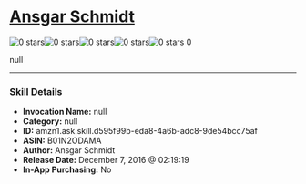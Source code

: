 # [Ansgar Schmidt](http://alexa.amazon.com/#skills/amzn1.ask.skill.d595f99b-eda8-4a6b-adc8-9de54bcc75af)
![0 stars](../../images/ic_star_border_black_18dp_1x.png)![0 stars](../../images/ic_star_border_black_18dp_1x.png)![0 stars](../../images/ic_star_border_black_18dp_1x.png)![0 stars](../../images/ic_star_border_black_18dp_1x.png)![0 stars](../../images/ic_star_border_black_18dp_1x.png) 0

null

***

### Skill Details

* **Invocation Name:** null
* **Category:** null
* **ID:** amzn1.ask.skill.d595f99b-eda8-4a6b-adc8-9de54bcc75af
* **ASIN:** B01N2ODAMA
* **Author:** Ansgar Schmidt
* **Release Date:** December 7, 2016 @ 02:19:19
* **In-App Purchasing:** No
